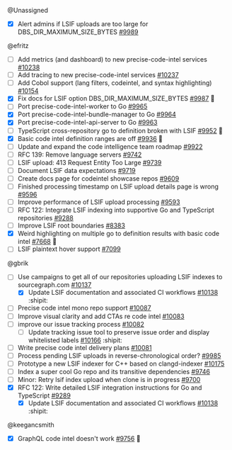 
<!-- BEGIN ASSIGNEE: Unassigned -->
@Unassigned

- [x] Alert admins if LSIF uploads are too large for DBS_DIR_MAXIMUM_SIZE_BYTES [#9989](https://github.com/sourcegraph/sourcegraph/issues/9989) 
<!-- END ASSIGNEE -->

<!-- BEGIN ASSIGNEE: efritz -->
@efritz

- [ ] Add metrics (and dashboard) to new precise-code-intel services [#10238](https://github.com/sourcegraph/sourcegraph/issues/10238) 
- [ ] Add tracing to new precise-code-intel services [#10237](https://github.com/sourcegraph/sourcegraph/issues/10237) 
- [ ] Add Cobol support (lang filters, codeintel, and syntax highlighting) [#10154](https://github.com/sourcegraph/sourcegraph/issues/10154) 
- [x] Fix docs for LSIF option DBS_DIR_MAXIMUM_SIZE_BYTES [#9987](https://github.com/sourcegraph/sourcegraph/issues/9987) 🐛
- [ ] Port precise-code-intel-worker to Go [#9965](https://github.com/sourcegraph/sourcegraph/issues/9965) 
- [x] Port precise-code-intel-bundle-manager to Go [#9964](https://github.com/sourcegraph/sourcegraph/issues/9964) 
- [x] Port precise-code-intel-api-server to Go [#9963](https://github.com/sourcegraph/sourcegraph/issues/9963) 
- [ ] TypeScript cross-repository go to definition broken with LSIF [#9952](https://github.com/sourcegraph/sourcegraph/issues/9952) 🐛
- [x] Basic code intel definition ranges are off [#9936](https://github.com/sourcegraph/sourcegraph/issues/9936) 🐛
- [ ] Update and expand the code intelligence team roadmap [#9922](https://github.com/sourcegraph/sourcegraph/issues/9922) 
- [ ] RFC 139: Remove language servers [#9742](https://github.com/sourcegraph/sourcegraph/issues/9742) 
- [ ] LSIF upload: 413 Request Entity Too Large [#9739](https://github.com/sourcegraph/sourcegraph/issues/9739) 
- [ ] Document LSIF data expectations [#9719](https://github.com/sourcegraph/sourcegraph/issues/9719) 
- [ ] Create docs page for codeintel showcase repos [#9609](https://github.com/sourcegraph/sourcegraph/issues/9609) 
- [ ] Finished processing timestamp on LSIF upload details page is wrong [#9596](https://github.com/sourcegraph/sourcegraph/issues/9596) 
- [ ] Improve performance of LSIF upload processing [#9593](https://github.com/sourcegraph/sourcegraph/issues/9593) 
- [ ] RFC 122: Integrate LSIF indexing into supportive Go and TypeScript repositories [#9288](https://github.com/sourcegraph/sourcegraph/issues/9288) 
- [ ] Improve LSIF root boundaries [#8383](https://github.com/sourcegraph/sourcegraph/issues/8383) 
- [x] Weird highlighting on multiple go to definition results with basic code intel [#7668](https://github.com/sourcegraph/sourcegraph/issues/7668) 🐛
- [ ] LSIF plaintext hover support [#7099](https://github.com/sourcegraph/sourcegraph/issues/7099) 
<!-- END ASSIGNEE -->

<!-- BEGIN ASSIGNEE: gbrik -->
@gbrik

- [ ] Use campaigns to get all of our repositories uploading LSIF indexes to sourcegraph.com [#10137](https://github.com/sourcegraph/sourcegraph/issues/10137) 
  - [x] Update LSIF documentation and associated CI workflows [#10138](https://github.com/sourcegraph/sourcegraph/pull/10138) :shipit:
- [ ] Precise code intel mono repo support [#10087](https://github.com/sourcegraph/sourcegraph/issues/10087) 
- [ ] Improve visual clarity and add CTAs re code intel [#10083](https://github.com/sourcegraph/sourcegraph/issues/10083) 
- [ ] improve our issue tracking process [#10082](https://github.com/sourcegraph/sourcegraph/issues/10082) 
  - [ ] Update tracking issue tool to preserve issue order and display whitelisted labels [#10166](https://github.com/sourcegraph/sourcegraph/pull/10166) :shipit:
- [ ] Write precise code intel delivery plans [#10081](https://github.com/sourcegraph/sourcegraph/issues/10081) 
- [ ] Process pending LSIF uploads in reverse-chronological order? [#9985](https://github.com/sourcegraph/sourcegraph/issues/9985) 
- [ ] Prototype a new LSIF indexer for C++ based on clangd-indexer [#10175](https://github.com/sourcegraph/sourcegraph/issues/10175) 
- [ ] Index a super cool Go repo and its transitive dependencies [#9746](https://github.com/sourcegraph/sourcegraph/issues/9746) 
- [ ] Minor: Retry lsif index upload when clone is in progress [#9700](https://github.com/sourcegraph/sourcegraph/issues/9700) 
- [x] RFC 122: Write detailed LSIF integration instructions for Go and TypeScript [#9289](https://github.com/sourcegraph/sourcegraph/issues/9289) 
  - [x] Update LSIF documentation and associated CI workflows [#10138](https://github.com/sourcegraph/sourcegraph/pull/10138) :shipit:
<!-- END ASSIGNEE -->

<!-- BEGIN ASSIGNEE: keegancsmith -->
@keegancsmith

- [x] GraphQL code intel doesn't work [#9756](https://github.com/sourcegraph/sourcegraph/issues/9756) 🐛
<!-- END ASSIGNEE -->
